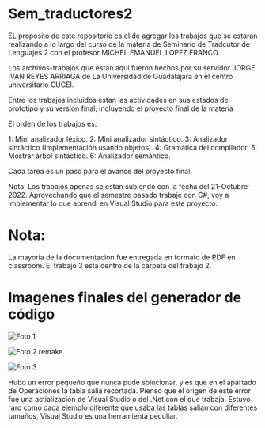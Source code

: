 # Sem_traductores2

EL proposito de este repositorio es el de agregar los trabajos que se estaran realizando a lo largo del curso de la materia de Seminario de Tradcutor de Lenguajes 2 con el profesor MICHEL EMANUEL LOPEZ FRANCO.

Los archivos-trabajos que estan aqui fueron hechos por su servidor JORGE IVAN REYES ARRIAGA de La Universidad de Guadalajara en el centro universitario CUCEI.

Entre los trabajos incluidos estan las actividades en sus estados de prototipo y su version final, incluyendo el proyecto final de la materia

El orden de los trabajos es:

1: Mini analizador léxico.
2: Mini analizador sintáctico.
3: Analizador sintáctico (Implementación usando objetos).
4: Gramática del compilador.
5: Mostrar árbol sintáctico.
6: Analizador semántico.

Cada tarea es un paso para el avance del proyecto final

Nota: Los trabajos apenas se estan subiendo con la fecha del 21-Octubre-2022.
Aprovechando que el semestre pasado trabaje con C#, voy a implementar lo que aprendi en Visual Studio para este proyecto.

# Nota:
La mayoria de la documentacion fue entregada en formato de PDF en classroom.
El trabajo 3 esta dentro de la carpeta del trabajo 2.

# Imagenes finales del generador de código

![Foto 1](https://user-images.githubusercontent.com/116375899/204606996-c4ee3bc9-c432-4cb2-99ee-0a0260c089fb.PNG)

![Foto 2 remake](https://user-images.githubusercontent.com/116375899/204616822-a9a6d9ec-d9a6-4f94-b554-5ffdb4e4942f.png)

![Foto 3](https://user-images.githubusercontent.com/116375899/204607040-08eb4045-9a89-4e6c-8894-949188d42554.png)

Hubo un error pequeño que nunca pude solucionar, y es que en el apartado de Operaciones la tabla salia recortada. Pienso que el origen de este error fue una actializacion de Visual Studio o del .Net con el que trabaja. Estuvo raro como cada ejemplo diferente que usaba las tablas salian con diferentes tamaños, Visual Studio es una herramienta peculiar.
